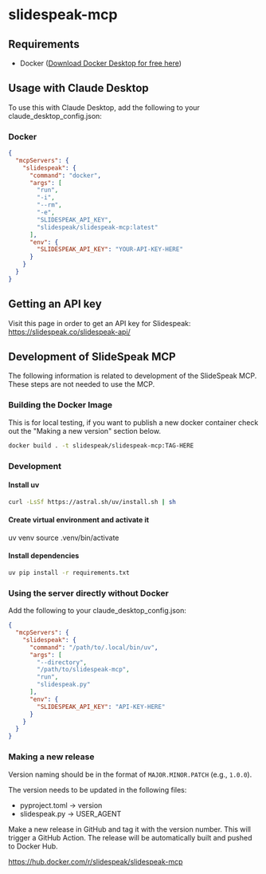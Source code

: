 # slidespeak-mcp

## Requirements

- Docker ([Download Docker Desktop for free here](https://docs.docker.com/get-started/introduction/get-docker-desktop/))

## Usage with Claude Desktop

To use this with Claude Desktop, add the following to your claude_desktop_config.json:

### Docker

```json
{
  "mcpServers": {
    "slidespeak": {
      "command": "docker",
      "args": [
        "run",
        "-i",
        "--rm",
        "-e",
        "SLIDESPEAK_API_KEY",
        "slidespeak/slidespeak-mcp:latest"
      ],
      "env": {
        "SLIDESPEAK_API_KEY": "YOUR-API-KEY-HERE"
      }
    }
  }
}
```

## Getting an API key

Visit this page in order to get an API key for Slidespeak: https://slidespeak.co/slidespeak-api/

## Development of SlideSpeak MCP

The following information is related to development of the SlideSpeak MCP. These steps are not needed to use the MCP.

### Building the Docker Image

This is for local testing, if you want to publish a new docker container check out the "Making a new version" section
below.

```bash
docker build . -t slidespeak/slidespeak-mcp:TAG-HERE
```

### Development

#### Install uv

```bash
curl -LsSf https://astral.sh/uv/install.sh | sh
```

#### Create virtual environment and activate it

uv venv
source .venv/bin/activate

#### Install dependencies

```bash
uv pip install -r requirements.txt
```

### Using the server directly without Docker

Add the following to your claude_desktop_config.json:

```json
{
  "mcpServers": {
    "slidespeak": {
      "command": "/path/to/.local/bin/uv",
      "args": [
        "--directory",
        "/path/to/slidespeak-mcp",
        "run",
        "slidespeak.py"
      ],
      "env": {
        "SLIDESPEAK_API_KEY": "API-KEY-HERE"
      }
    }
  }
}
```

### Making a new release

Version naming should be in the format of `MAJOR.MINOR.PATCH` (e.g., `1.0.0`).

The version needs to be updated in the following files:

- pyproject.toml -> version
- slidespeak.py -> USER_AGENT

Make a new release in GitHub and tag it with the version number.
This will trigger a GitHub Action.
The release will be automatically built and pushed to Docker Hub.

https://hub.docker.com/r/slidespeak/slidespeak-mcp
